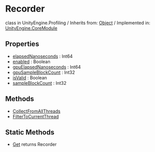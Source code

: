 # Recorder
class in UnityEngine.Profiling
 / Inherits from: <a href="https://docs.unity3d.com/6000.0/Documentation/ScriptReference/Object.html">Object</a> / Implemented in: <a href="https://docs.unity3d.com/6000.0/Documentation/ScriptReference/UnityEngine.CoreModule.html">UnityEngine.CoreModule</a>
## Properties
- <a href="https://docs.unity3d.com/6000.0/Documentation/ScriptReference/Recorder-elapsedNanoseconds.html">elapsedNanoseconds</a> : Int64
- <a href="https://docs.unity3d.com/6000.0/Documentation/ScriptReference/Recorder-enabled.html">enabled</a> : Boolean
- <a href="https://docs.unity3d.com/6000.0/Documentation/ScriptReference/Recorder-gpuElapsedNanoseconds.html">gpuElapsedNanoseconds</a> : Int64
- <a href="https://docs.unity3d.com/6000.0/Documentation/ScriptReference/Recorder-gpuSampleBlockCount.html">gpuSampleBlockCount</a> : Int32
- <a href="https://docs.unity3d.com/6000.0/Documentation/ScriptReference/Recorder-isValid.html">isValid</a> : Boolean
- <a href="https://docs.unity3d.com/6000.0/Documentation/ScriptReference/Recorder-sampleBlockCount.html">sampleBlockCount</a> : Int32
## Methods
- <a href="https://docs.unity3d.com/6000.0/Documentation/ScriptReference/Recorder.CollectFromAllThreads.html">CollectFromAllThreads</a>
- <a href="https://docs.unity3d.com/6000.0/Documentation/ScriptReference/Recorder.FilterToCurrentThread.html">FilterToCurrentThread</a>
## Static Methods
- <a href="https://docs.unity3d.com/6000.0/Documentation/ScriptReference/Recorder.Get.html">Get</a> returns Recorder
